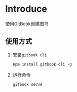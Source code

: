 # Introduce

使用GitBook创建图书

## 使用方式

1. 安装`gitbook cli`

    ```javascript
    npm install gitbook-cli -g
    ```
1. 运行命令

    ```javascript
    gitbook serve
    ```




